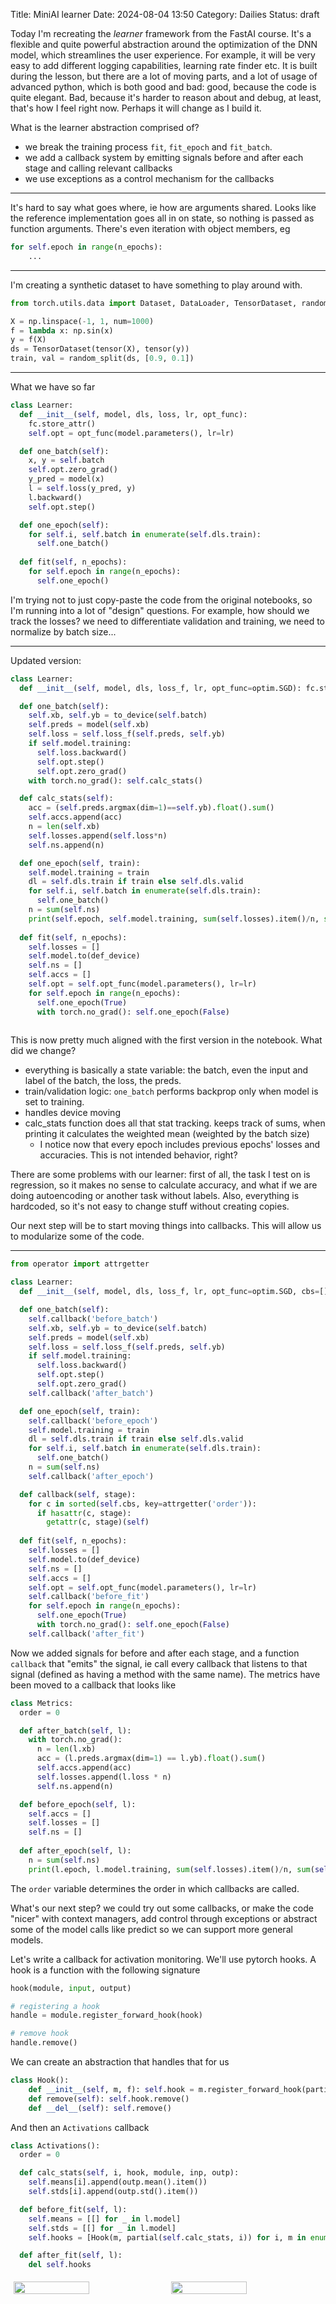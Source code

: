 Title:  MiniAI learner
Date: 2024-08-04 13:50
Category: Dailies
Status: draft

Today I'm recreating the *learner* framework from the FastAI course. It's a flexible and quite powerful abstraction around the optimization of the DNN model, which streamlines the user experience. For example, it will be very easy to add different logging capabilities, learning rate finder etc. It is built during the lesson, but there are a lot of moving parts, and a lot of usage of advanced python, which is both good and bad: good, because the code is quite elegant. Bad, because it's harder to reason about and debug, at least, that's how I feel right now. Perhaps it will change as I build it.

What is the learner abstraction comprised of?
- we break the training process `fit`, `fit_epoch` and `fit_batch`.
- we add a callback system by emitting signals before and after each stage and calling relevant callbacks
- we use exceptions as a control mechanism for the callbacks

<hr>

It's hard to say what goes where, ie how are arguments shared. Looks like the reference implementation goes all in on state, so nothing is passed as function arguments. There's even iteration with object members, eg
```python
for self.epoch in range(n_epochs):
	...
```

<hr>

I'm creating a synthetic dataset to have something to play around with. 

```python
from torch.utils.data import Dataset, DataLoader, TensorDataset, random_split

X = np.linspace(-1, 1, num=1000)
f = lambda x: np.sin(x)
y = f(X)
ds = TensorDataset(tensor(X), tensor(y))
train, val = random_split(ds, [0.9, 0.1])
```

<hr>

What we have so far

```python
class Learner:
  def __init__(self, model, dls, loss, lr, opt_func):
    fc.store_attr()
    self.opt = opt_func(model.parameters(), lr=lr)

  def one_batch(self):
    x, y = self.batch
    self.opt.zero_grad()
    y_pred = model(x)
    l = self.loss(y_pred, y)
    l.backward()
    self.opt.step()

  def one_epoch(self):
    for self.i, self.batch in enumerate(self.dls.train):
      self.one_batch()
    
  def fit(self, n_epochs):
    for self.epoch in range(n_epochs):
      self.one_epoch()
```

I'm trying not to just copy-paste the code from the original notebooks, so I'm running into a lot of "design" questions. For example, how should we track the losses? we need to differentiate validation and training, we need to normalize by batch size...

<hr>

Updated version:
```python
class Learner:
  def __init__(self, model, dls, loss_f, lr, opt_func=optim.SGD): fc.store_attr()

  def one_batch(self):
    self.xb, self.yb = to_device(self.batch)
    self.preds = model(self.xb)
    self.loss = self.loss_f(self.preds, self.yb)
    if self.model.training:
      self.loss.backward()
      self.opt.step()
      self.opt.zero_grad()
    with torch.no_grad(): self.calc_stats()

  def calc_stats(self):
    acc = (self.preds.argmax(dim=1)==self.yb).float().sum()
    self.accs.append(acc)
    n = len(self.xb)
    self.losses.append(self.loss*n)
    self.ns.append(n)

  def one_epoch(self, train):
    self.model.training = train
    dl = self.dls.train if train else self.dls.valid
    for self.i, self.batch in enumerate(self.dls.train):
      self.one_batch()
    n = sum(self.ns)
    print(self.epoch, self.model.training, sum(self.losses).item()/n, sum(self.accs).item()/n)
    
  def fit(self, n_epochs):
    self.losses = []
    self.model.to(def_device)
    self.ns = []
    self.accs = []
    self.opt = self.opt_func(model.parameters(), lr=lr)
    for self.epoch in range(n_epochs):
      self.one_epoch(True)
      with torch.no_grad(): self.one_epoch(False)
        
```

This is now pretty much aligned with the first version in the notebook. What did we change?
- everything is basically a state variable: the batch, even the input and label of the batch, the loss, the preds. 
- train/validation logic: `one_batch` performs backprop only when model is set to training.
- handles device moving
- calc_stats function does all that stat tracking. keeps track of sums, when printing it calculates the weighted mean (weighted by the batch size)
	- I notice now that every epoch includes previous epochs' losses and accuracies. This is not intended behavior, right?

There are some problems with our learner: first of all, the task I test on is regression, so it makes no sense to calculate accuracy, and what if we are doing autoencoding or another task without labels. Also, everything is hardcoded, so it's not easy to change stuff without creating copies.

Our next step will be to start moving things into callbacks. This will allow us to modularize some of the code.

<hr>

```python
from operator import attrgetter

class Learner:
  def __init__(self, model, dls, loss_f, lr, opt_func=optim.SGD, cbs=[]): fc.store_attr()

  def one_batch(self):
    self.callback('before_batch')
    self.xb, self.yb = to_device(self.batch)
    self.preds = model(self.xb)
    self.loss = self.loss_f(self.preds, self.yb)
    if self.model.training:
      self.loss.backward()
      self.opt.step()
      self.opt.zero_grad()
    self.callback('after_batch')

  def one_epoch(self, train):
    self.callback('before_epoch')
    self.model.training = train
    dl = self.dls.train if train else self.dls.valid
    for self.i, self.batch in enumerate(self.dls.train):
      self.one_batch()
    n = sum(self.ns)
    self.callback('after_epoch')

  def callback(self, stage):
    for c in sorted(self.cbs, key=attrgetter('order')):
      if hasattr(c, stage):
        getattr(c, stage)(self)
    
  def fit(self, n_epochs):
    self.losses = []
    self.model.to(def_device)
    self.ns = []
    self.accs = []
    self.opt = self.opt_func(model.parameters(), lr=lr)
    self.callback('before_fit')
    for self.epoch in range(n_epochs):
      self.one_epoch(True)
      with torch.no_grad(): self.one_epoch(False)
    self.callback('after_fit')
```

Now we added signals for before and after each stage, and a function `callback` that "emits" the signal, ie call every callback that listens to that signal (defined as having a method with the same name). The metrics have been moved to a callback that looks like 

```python
class Metrics:
  order = 0

  def after_batch(self, l):
    with torch.no_grad():
      n = len(l.xb)
      acc = (l.preds.argmax(dim=1) == l.yb).float().sum()
      self.accs.append(acc)
      self.losses.append(l.loss * n)
      self.ns.append(n)

  def before_epoch(self, l):
    self.accs = []
    self.losses = []
    self.ns = []
  
  def after_epoch(self, l):
    n = sum(self.ns)
    print(l.epoch, l.model.training, sum(self.losses).item()/n, sum(self.accs).item()/n)
```

The `order` variable determines the order in which callbacks are called.

What's our next step? we could try out some callbacks, or make the code "nicer" with context managers, add control through exceptions or abstract some of the model calls like predict so we can support more general models.

Let's write a callback for activation monitoring. We'll use pytorch hooks. A hook is a function with the following signature
```python
hook(module, input, output)

# registering a hook
handle = module.register_forward_hook(hook)

# remove hook
handle.remove()
```

We can create an abstraction that handles that for us
```python
class Hook():
    def __init__(self, m, f): self.hook = m.register_forward_hook(partial(f, self))
    def remove(self): self.hook.remove()
    def __del__(self): self.remove()
```
And then an `Activations` callback
```python
class Activations():
  order = 0

  def calc_stats(self, i, hook, module, inp, outp):
    self.means[i].append(outp.mean().item())
    self.stds[i].append(outp.std().item())

  def before_fit(self, l):
    self.means = [[] for _ in l.model]
    self.stds = [[] for _ in l.model]
    self.hooks = [Hook(m, partial(self.calc_stats, i)) for i, m in enumerate(l.model)]

  def after_fit(self, l):
    del self.hooks
```

<div style="display: flex; justify-content: center; width: 100%; margin: auto;">
  <img src="{static}images/act_means.png" style="width: 50%; margin: 5px;" />
  <img src="{static}images/act_std.png" style="width: 50%; margin: 5px;" />
</div>

<!--![[act_std.png]]![[act_means.png]]-->